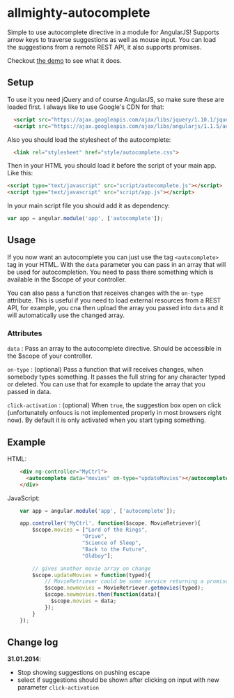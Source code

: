 allmighty-autocomplete
======================

Simple to use autocomplete directive in a module for AngularJS!
Supports arrow keys to traverse suggestions as well as mouse input. 
You can load the suggestions from a remote REST API, it also supports promises. 

Checkout [the demo](http://justgoscha.github.io/allmighty-autocomplete/) to see what it does.

## Setup

To use it you need jQuery and of course AngularJS, so make sure these are loaded first. I always like to use Google's CDN for that:

```html
  <script src="https://ajax.googleapis.com/ajax/libs/jquery/1.10.1/jquery.min.js"></script>
  <script src="https://ajax.googleapis.com/ajax/libs/angularjs/1.1.5/angular.min.js"></script>
```

Also you should load the stylesheet of the autocomplete:

```html
  <link rel="stylesheet" href="style/autocomplete.css">
```

Then in your HTML you should load it before the script of your main app. Like this:

```html
<script type="text/javascript" src="script/autocomplete.js"></script>
<script type="text/javascript" src="script/app.js"></script>
```

In your main script file you should add it as dependency:

```javascript
var app = angular.module('app', ['autocomplete']);
```

## Usage

If you now want an autocomplete you can just use the tag `<autocomplete>` tag in your HTML. With the `data` parameter you can pass in an array that will be used for autocompletion. You need to pass there something which is available in the $scope of your controller. 

You can also pass a function that receives changes with the `on-type` attribute. This is useful if you need to load external resources from a REST API, for example, you cna then upload the array you passed into `data` and it will automatically use the changed array.

### Attributes

`data` : Pass an array to the autocomplete directive. Should be accessible in the $scope of your controller.

`on-type` : (optional) Pass a function that will receives changes, when somebody types something. It passes the full string for any character typed or deleted. You can use that for example to update the array that you passed in data.

`click-activation` : (optional) When `true`, the suggestion box open on click (unfortunately onfoucs is not implemented properly in most browsers right now). By default it is only activated when you start typing something.

## Example

HTML: 
```html
    <div ng-controller="MyCtrl">  
      <autocomplete data="movies" on-type="updateMovies"></autocomplete>
    </div>
```

JavaScript:
```javascript
	var app = angular.module('app', ['autocomplete']);

	app.controller('MyCtrl', function($scope, MovieRetriever){
		$scope.movies = ["Lord of the Rings",
		 				"Drive",
		 				"Science of Sleep",
		 				"Back to the Future",
		 				"Oldboy"];

		// gives another movie array on change
		$scope.updateMovies = function(typed){
			// MovieRetriever could be some service returning a promise
		    $scope.newmovies = MovieRetriever.getmovies(typed);
		    $scope.newmovies.then(function(data){
		      $scope.movies = data;
		    });
		}
	});

```

## Change log

**31.01.2014**:

- Stop showing suggestions on pushing escape
- select if suggestions should be shown after clicking on input with new parameter `click-activation`



